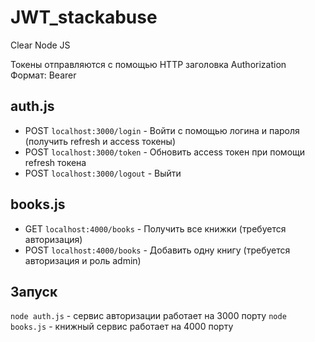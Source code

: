 # JWT_stackabuse
Clear Node JS

Токены отправляются с помощью HTTP заголовка Authorization  
Формат: Bearer <token>

## auth.js
* POST `localhost:3000/login` - Войти с помощью логина и пароля (получить refresh и access токены)
* POST `localhost:3000/token` - Обновить access токен при помощи refresh токена
* POST `localhost:3000/logout` - Выйти
 
## books.js
* GET `localhost:4000/books` - Получить все книжки (требуется авторизация)
* POST `localhost:4000/books` - Добавить одну книгу (требуется авторизация и роль admin)


## Запуск
`node auth.js` - сервис авторизации работает на 3000 порту
`node books.js` - книжный сервис работает на 4000 порту
